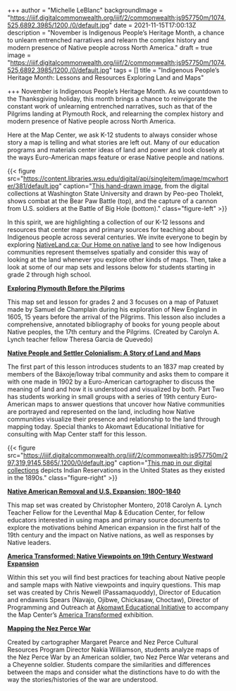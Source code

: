 +++
author = "Michelle LeBlanc"
backgroundImage = "https://iiif.digitalcommonwealth.org/iiif/2/commonwealth:js957750m/1074,525,6892,3985/1200,/0/default.jpg"
date = 2021-11-15T17:00:13Z
description = "November is Indigenous People’s Heritage Month, a chance to unlearn entrenched narratives and relearn the complex history and modern presence of Native people across North America."
draft = true
image = "https://iiif.digitalcommonwealth.org/iiif/2/commonwealth:js957750m/1074,525,6892,3985/1200,/0/default.jpg"
tags = []
title = "Indigenous People’s Heritage Month: Lessons and Resources Exploring Land and Maps"

+++
November is Indigenous People’s Heritage Month. As we countdown to the Thanksgiving holiday, this month brings a chance to reinvigorate the constant work of unlearning entrenched narratives, such as that of the Pilgrims landing at Plymouth Rock, and relearning the complex history and modern presence of Native people across North America.

Here at the Map Center, we ask K-12 students to always consider whose story a map is telling and what stories are left out. Many of our education programs and materials center ideas of land and power and look closely at the ways Euro-American maps feature or erase Native people and nations.

{{< figure src="https://content.libraries.wsu.edu/digital/api/singleitem/image/mcwhorter/381/default.jpg" caption="[This hand-drawn image](https://content.libraries.wsu.edu/digital/collection/mcwhorter/id/381), from the digital collections at Washington State University and drawn by Peo-peo Tholekt, shows combat at the Bear Paw Battle (top), and the capture of a cannon from U.S. soldiers at the Battle of Big Hole (bottom)." class="figure-left" >}}

In this spirit, we are highlighting a collection of our K-12 lessons and resources that center maps and primary sources for teaching about Indigenous people across several centuries. We invite everyone to begin by exploring [NativeLand.ca: Our Home on native land](https://native-land.ca/) to see how Indigenous communities represent themselves spatially and consider this way of looking at the land whenever you explore other kinds of maps. Then, take a look at some of our map sets and lessons below for students starting in grade 2 through high school.

[**Exploring Plymouth Before the Pilgrims**](https://collections.leventhalmap.org/map-sets/332)

This map set and lesson for grades 2 and 3 focuses on a map of Patuxet made by Samuel de Champlain during his exploration of New England in 1605, 15 years before the arrival of the Pilgrims. This lesson also includes a comprehensive, annotated bibliography of books for young people about Native peoples, the 17th century and the Pilgrims. (Created by Carolyn A. Lynch teacher fellow Theresa Garcia de Quevedo)

[**Native People and Settler Colonialism: A Story of Land and Maps**](https://collections.leventhalmap.org/educators/curriculum-materials/136)

The first part of this lesson introduces students to an 1837 map created by members of the Báxoje/Ioway tribal community and asks them to compare it with one made in 1902 by a Euro-American cartographer to discuss the meaning of land and how it is understood and visualized by both. Part Two has students working in small groups with a series of 19th century Euro-American maps to answer questions that uncover how Native communities are portrayed and represented on the land, including how Native communities visualize their presence and relationship to the land through mapping today. Special thanks to Akomawt Educational Initiative for consulting with Map Center staff for this lesson.

{{< figure src="https://iiif.digitalcommonwealth.org/iiif/2/commonwealth:js957750m/297,319,9145,5865/,1200/0/default.jpg" caption="[This map in our digital collections](https://collections.leventhalmap.org/search/commonwealth:js957749v) depicts Indian Reservations in the United States as they existed in the 1890s." class="figure-right" >}}

[**Native American Removal and U.S. Expansion: 1800-1840**](https://collections.leventhalmap.org/map-sets/453)

This map set was created by Christopher Montero, 2018 Carolyn A. Lynch Teacher Fellow for the Leventhal Map & Education Center, for fellow educators interested in using maps and primary source documents to explore the motivations behind American expansion in the first half of the 19th century and the impact on Native nations, as well as responses by Native leaders.

[**America Transformed: Native Viewpoints on 19th Century Westward Expansion**](https://collections.leventhalmap.org/map-sets/536)

Within this set you will find best practices for teaching about Native people and sample maps with Native viewpoints and inquiry questions. This map set was created by Chris Newell (Passamaquoddy), Director of Education and endawnis Spears (Navajo, Ojibwe, Chickasaw, Choctaw), Director of Programming and Outreach at [Akomawt Educational Initiative](https://www.akomawt.org/) to accompany the Map Center’s [America Transformed](https://collections.leventhalmap.org/exhibits/25) exhibition.

[**Mapping the Nez Perce War**](https://collections.leventhalmap.org/educators/curriculum-materials/126)

Created by cartographer Margaret Pearce and Nez Perce Cultural Resources Program Director Nakia Williamson, students analyze maps of the Nez Perce War by an American soldier, two Nez Perce War veterans and a Cheyenne soldier. Students compare the similarities and differences between the maps and consider what the distinctions have to do with the way the stories/histories of the war are understood.